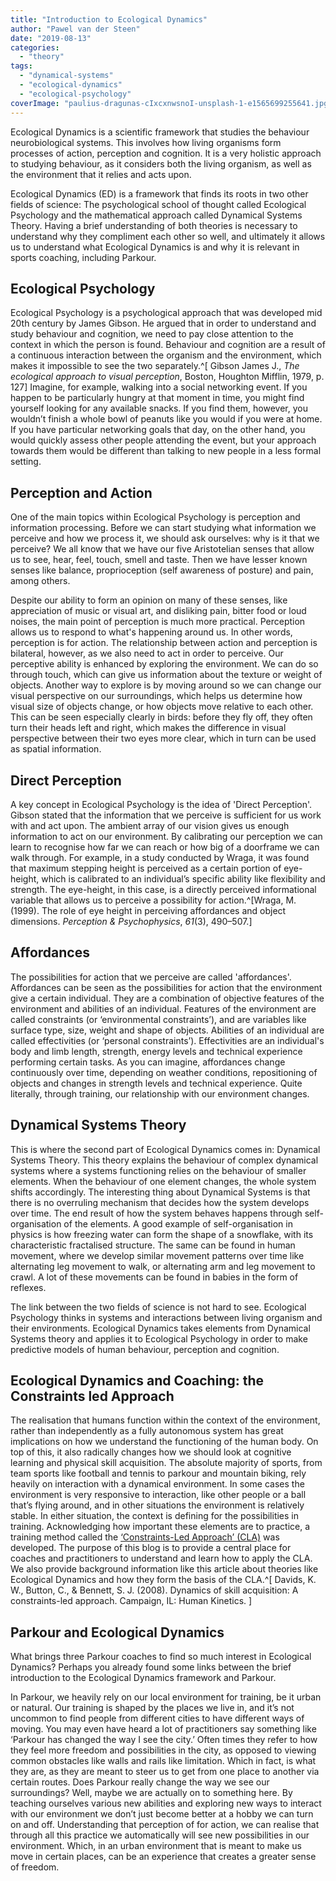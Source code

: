 ```yaml
---
title: "Introduction to Ecological Dynamics"
author: "Pawel van der Steen"
date: "2019-08-13"
categories: 
  - "theory"
tags: 
  - "dynamical-systems"
  - "ecological-dynamics"
  - "ecological-psychology"
coverImage: "paulius-dragunas-cIxcxnwsnoI-unsplash-1-e1565699255641.jpg"
---
```


Ecological Dynamics is a scientific framework that studies the behaviour neurobiological systems. This involves how living organisms form processes of action, perception and cognition. It is a very holistic approach to studying behaviour, as it considers both the living organism, as well as the environment that it relies and acts upon.

Ecological Dynamics (ED) is a framework that finds its roots in two other fields of science: The psychological school of thought called Ecological Psychology and the mathematical approach called Dynamical Systems Theory. Having a brief understanding of both theories is necessary to understand why they compliment each other so well, and ultimately it allows us to understand what Ecological Dynamics is and why it is relevant in sports coaching, including Parkour.  

## **Ecological Psychology**

Ecological Psychology is a psychological approach that was developed mid 20th century by James Gibson. He argued that in order to understand and study behaviour and cognition, we need to pay close attention to the context in which the person is found. Behaviour and cognition are a result of a continuous interaction between the organism and the environment, which makes it impossible to see the two separately.^[ Gibson James J., _The ecological approach to visual perception_, Boston, Houghton Mifflin, 1979, p. 127] Imagine, for example, walking into a social networking event. If you happen to be particularly hungry at that moment in time, you might find yourself looking for any available snacks. If you find them, however, you wouldn’t finish a whole bowl of peanuts like you would if you were at home. If you have particular networking goals that day, on the other hand, you would quickly assess other people attending the event, but your approach towards them would be different than talking to new people in a less formal setting.

## **Perception and Action**

One of the main topics within Ecological Psychology is perception and information processing. Before we can start studying what information we perceive and how we process it, we should ask ourselves: why is it that we perceive? We all know that we have our five Aristotelian senses that allow us to see, hear, feel, touch, smell and taste. Then we have lesser known senses like balance, proprioception (self awareness of posture) and pain, among others.

Despite our ability to form an opinion on many of these senses, like appreciation of music or visual art, and disliking pain, bitter food or loud noises, the main point of perception is much more practical. Perception allows us to respond to what's happening around us. In other words, perception is for action. The relationship between action and perception is bilateral, however, as we also need to act in order to perceive. Our perceptive ability is enhanced by exploring the environment. We can do so through touch, which can give us information about the texture or weight of objects. Another way to explore is by moving around so we can change our visual perspective on our surroundings, which helps us determine how visual size of objects change, or how objects move relative to each other. This can be seen especially clearly in birds: before they fly off, they often turn their heads left and right, which makes the difference in visual perspective between their two eyes more clear, which in turn can be used as spatial information.

## **Direct Perception**

A key concept in Ecological Psychology is the idea of 'Direct Perception'. Gibson stated that the information that we perceive is sufficient for us work with and act upon. The ambient array of our vision gives us enough information to act on our environment. By calibrating our perception we can learn to recognise how far we can reach or how big of a doorframe we can walk through. For example, in a study conducted by Wraga, it was found that maximum stepping height is perceived as a certain portion of eye-height, which is calibrated to an individual’s specific ability like flexibility and strength. The eye-height, in this case, is a directly perceived informational variable that allows us to perceive a possibility for action.^[Wraga, M. (1999). The role of eye height in perceiving affordances and object dimensions. _Perception & Psychophysics_, _61_(3), 490–507.]

## **Affordances**

The possibilities for action that we perceive are called 'affordances'. Affordances can be seen as the possibilities for action that the environment give a certain individual. They are a combination of objective features of the environment and abilities of an individual. Features of the environment are called constraints (or ‘environmental constraints’), and are variables like surface type, size, weight and shape of objects. Abilities of an individual are called effectivities (or ‘personal constraints’). Effectivities are an individual's body and limb length, strength, energy levels and technical experience performing certain tasks. As you can imagine, affordances change continuously over time, depending on weather conditions, repositioning of objects and changes in strength levels and technical experience. Quite literally, through training, our relationship with our environment changes.

## Dynamical Systems Theory

This is where the second part of Ecological Dynamics comes in: Dynamical Systems Theory. This theory explains the behaviour of complex dynamical systems where a systems functioning relies on the behaviour of smaller elements. When the behaviour of one element changes, the whole system shifts accordingly. The interesting thing about Dynamical Systems is that there is no overruling mechanism that decides how the system develops over time. The end result of how the system behaves happens through self-organisation of the elements. A good example of self-organisation in physics is how freezing water can form the shape of a snowflake, with its characteristic fractalised structure. The same can be found in human movement, where we develop similar movement patterns over time like alternating leg movement to walk, or alternating arm and leg movement to crawl. A lot of these movements can be found in babies in the form of reflexes.

The link between the two fields of science is not hard to see. Ecological Psychology thinks in systems and interactions between living organism and their environments. Ecological Dynamics takes elements from Dynamical Systems theory and applies it to Ecological Psychology in order to make predictive models of human behaviour, perception and cognition.

## Ecological Dynamics and Coaching: the Constraints led Approach
The realisation that humans function within the context of the environment, rather than independently as a fully autonomous system has great implications on how we understand the functioning of the human body. On top of this, it also radically changes how we should look at cognitive learning and physical skill acquisition. The absolute majority of sports, from team sports like football and tennis to parkour and mountain biking, rely heavily on interaction with a dynamical environment. In some cases the environment is very responsive to interaction, like other people or a ball that’s flying around, and in other situations the environment is relatively stable. In either situation, the context is defining for the possibilities in training. Acknowledging how important these elements are to practice, a training method called the [‘Constraints-Led Approach’ (CLA)](/blog/brief-introduction-to-the-constraints-led-approach) was developed. The purpose of this blog is to provide a central place for coaches and practitioners to understand and learn how to apply the CLA. We also provide background information like this article about theories like Ecological Dynamics and how they form the basis of the CLA.^[ Davids, K. W., Button, C., & Bennett, S. J. (2008). Dynamics of skill acquisition: A constraints-led approach. Campaign, IL: Human Kinetics. ]  

## **Parkour and Ecological Dynamics**

What brings three Parkour coaches to find so much interest in Ecological Dynamics? Perhaps you already found some links between the brief introduction to the Ecological Dynamics framework and Parkour. 

In Parkour, we heavily rely on our local environment for training, be it urban or natural. Our training is shaped by the places we live in, and it’s not uncommon to find people from different cities to have different ways of moving. You may even have heard a lot of practitioners say something like ‘Parkour has changed the way I see the city.’ Often times they refer to how they feel more freedom and possibilities in the city, as opposed to viewing common obstacles like walls and rails like limitation. Which in fact, is what they are, as they are meant to steer us to get from one place to another via certain routes. Does Parkour really change the way we see our surroundings? Well, maybe we are actually on to something here. By teaching ourselves various new abilities and exploring new ways to interact with our environment we don’t just become better at a hobby we can turn on and off. Understanding that perception of for action, we can realise that through all this practice we automatically will see new possibilities in our environment. Which, in an urban environment that is meant to make us move in certain places, can be an experience that creates a greater sense of freedom.
